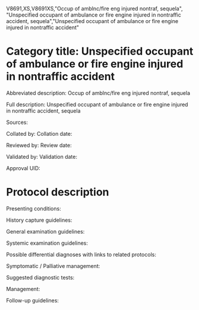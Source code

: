 V8691,XS,V8691XS,"Occup of amblnc/fire eng injured nontraf, sequela", "Unspecified occupant of ambulance or fire engine injured in nontraffic accident, sequela","Unspecified occupant of ambulance or fire engine injured in nontraffic accident"
# Category title: Unspecified occupant of ambulance or fire engine injured in nontraffic accident

Abbreviated description: Occup of amblnc/fire eng injured nontraf, sequela

Full description: Unspecified occupant of ambulance or fire engine injured in nontraffic accident, sequela

Sources:

Collated by:
Collation date:

Reviewed by:
Review date:

Validated by:
Validation date:

Approval UID:

# Protocol description

Presenting conditions:

History capture guidelines:

General examination guidelines:

Systemic examination guidelines:

Possible differential diagnoses with links to related protocols:

Symptomatic / Palliative management:

Suggested diagnostic tests:

Management:

Follow-up guidelines:
